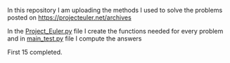 In this repository I am uploading the methods I used to solve the problems posted on https://projecteuler.net/archives

In the [Project_Euler.py](https://github.com/KostasAna/Project_Euler/blob/main/Project_Euler.py) file I create the functions needed for every problem and in [main_test.py](https://github.com/KostasAna/Project_Euler/blob/main/main_test.py) file I compute the answers

First 15 completed.
